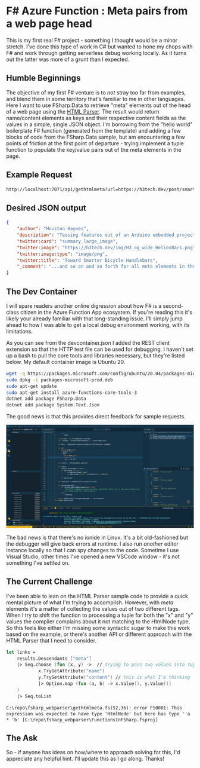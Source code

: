 # F# Azure Function : Meta pairs from a web page head

This is my first real F# project - something I thought would be a minor stretch. I've done this type of work in C# but wanted to hone my chops with F# and work through getting serverless debug working locally. As it turns out the latter was more of a grunt than I expected.

## Humble Beginnings

The objective of my first F# venture is to *not* stray too far from examples, and blend them in some territory that's familiar to me in other languages. Here I want to use FSharp.Data to retrieve "meta" elements out of the head of a web page using the [HTML Parser](https://fsprojects.github.io/FSharp.Data/library/HtmlParser.html). The result would return name/content elements as keys and their respective content fields as the values in a simple, single JSON object. I'm borrowing from the "hello world" boilerplate F# function (generated from the template) and adding a few blocks of code from the FSharp.Data sample, but am encountering a few points of friction at the first point of departure - trying implement a tuple function to populate the key/value pairs out of the meta elements in the page.

## Example Request

```html
http://localhost:7071/api/gethtmlmeta?url=https://h3tech.dev/post/smart-bars-iot/
```

## Desired JSON output

```json
{
    "author": "Houston Haynes",
    "description": "Teasing features out of an Arduino embedded project using Android and Google Location Services APIs",
    "twitter:card": "summary_large_image",
    "twitter:image": "https://h3tech.dev/img/H3_og_wide_HeliosBars.png",
    "twitter:image:type": "image/png",
    "twitter:title": "Toward Smarter Bicycle Handlebars",
    "_comment": "...and so on and so forth for all meta elements in the page..."
}
```

## The Dev Container

I will spare readers another online digression about how F# is a second-class citizen in the Azure Function App ecosystem. If you're reading this it's likely your already familiar with that long-standing issue. I'll simply jump ahead to how I was able to get a local debug environment working, with its limitations. 

As you can see from the devcontainer.json I added the REST client extension so that the HTTP test file can be used for debugging. I haven't set up a bash to pull the core tools and libraries necessary, but they're listed below. My default container image is Ubuntu 20.

```bash
wget -q https://packages.microsoft.com/config/ubuntu/20.04/packages-microsoft-prod.deb
sudo dpkg -i packages-microsoft-prod.deb
sudo apt-get update
sudo apt-get install azure-functions-core-tools-3
dotnet add package FSharp.Data
dotnet add package System.Text.Json
```

The good news is that this provides direct feedback for sample requests.

![Image of WIP](Screenshot_2021-05-09.png)

The bad news is that there's no ionide in Linux. It's a bit old-fashioned but the debugger will give back errors at runtime. I also run *another* editor instance locally so that I can spy changes to the code. Sometime I use Visual Studio, other times I've opened a new VSCode window - it's not something I've settled on.

## The Current Challenge

I've been able to lean on the HTML Parser sample code to provide a quick mental picture of what I'm trying to accomplish. However, with *meta* elements it's a matter of collecting the values out of two different tags. When I try to shift the function to processing a tuple for both the "x" and "y" values the compiler complains about it not matching to the HtmlNode type. So this feels like either I'm missing some syntactic sugar to make this work based on the example, or there's another API or different approach with the HTML Parser that I need to consider.

```fsharp
let links = 
    results.Descendants ["meta"]
    |> Seq.choose (fun (x, y) ->  // trying to pass two values into tuple
            x.TryGetAttribute("name")
            y.TryGetAttribute("content") // this is what I'm thinking
            |> Option.map (fun (a, b) -> x.Value(), y.Value())
    )
    |> Seq.toList
```

```
C:\repo\fsharp_webparser\gethtmlmeta.fs(52,36): error FS0001: This expression was expected to have type 'HtmlNode' but here has type ''a * 'b' [C:\repo\fsharp_webparser\FunctionsInFSharp.fsproj]
```

## The Ask

So - if anyone has ideas on how/where to approach solving for this, I'd appreciate any helpful hint. I'll update this as I go along. Thanks!